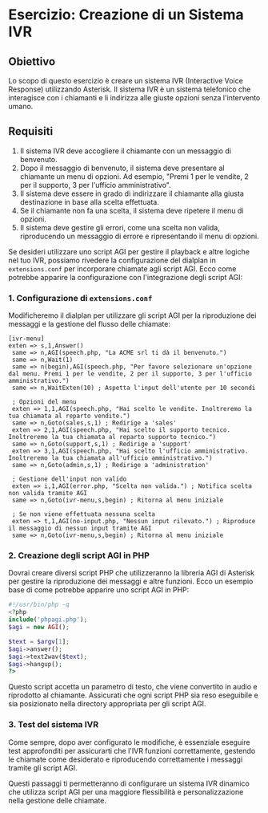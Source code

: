 # Esercizio: Creazione di un Sistema IVR

## Obiettivo
Lo scopo di questo esercizio è creare un sistema IVR (Interactive Voice Response) utilizzando Asterisk. Il sistema IVR è un sistema telefonico che interagisce con i chiamanti e li indirizza alle giuste opzioni senza l'intervento umano.

## Requisiti
1. Il sistema IVR deve accogliere il chiamante con un messaggio di benvenuto.
2. Dopo il messaggio di benvenuto, il sistema deve presentare al chiamante un menu di opzioni. Ad esempio, "Premi 1 per le vendite, 2 per il supporto, 3 per l'ufficio amministrativo".
3. Il sistema deve essere in grado di indirizzare il chiamante alla giusta destinazione in base alla scelta effettuata.
4. Se il chiamante non fa una scelta, il sistema deve ripetere il menu di opzioni.
5. Il sistema deve gestire gli errori, come una scelta non valida, riproducendo un messaggio di errore e ripresentando il menu di opzioni.

Se desideri utilizzare uno script AGI per gestire il playback e altre logiche nel tuo IVR, possiamo rivedere la configurazione del dialplan in `extensions.conf` per incorporare chiamate agli script AGI. Ecco come potrebbe apparire la configurazione con l'integrazione degli script AGI:

### 1. Configurazione di `extensions.conf`
Modificheremo il dialplan per utilizzare gli script AGI per la riproduzione dei messaggi e la gestione del flusso delle chiamate:

```plaintext
[ivr-menu]
exten => s,1,Answer()
 same => n,AGI(speech.php, "La ACME srl ti dà il benvenuto.")
 same => n,Wait(1)
 same => n(begin),AGI(speech.php, "Per favore selezionare un'opzione dal menu. Premi 1 per le vendite, 2 per il supporto, 3 per l'ufficio amministrativo.")
 same => n,WaitExten(10) ; Aspetta l'input dell'utente per 10 secondi

 ; Opzioni del menu
 exten => 1,1,AGI(speech.php, "Hai scelto le vendite. Inoltreremo la tua chiamata al reparto vendite.")
 same => n,Goto(sales,s,1) ; Redirige a 'sales'
 exten => 2,1,AGI(speech.php, "Hai scelto il supporto tecnico. Inoltreremo la tua chiamata al reparto supporto tecnico.")
 same => n,Goto(support,s,1) ; Redirige a 'support'
 exten => 3,1,AGI(speech.php, "Hai scelto l'ufficio amministrativo. Inoltreremo la tua chiamata all'ufficio amministrativo.")
 same => n,Goto(admin,s,1) ; Redirige a 'administration'

 ; Gestione dell'input non valido
 exten => i,1,AGI(error.php, "Scelta non valida.") ; Notifica scelta non valida tramite AGI
 same => n,Goto(ivr-menu,s,begin) ; Ritorna al menu iniziale

 ; Se non viene effettuata nessuna scelta
 exten => t,1,AGI(no-input.php, "Nessun input rilevato.") ; Riproduce il messaggio di nessun input tramite AGI
 same => n,Goto(ivr-menu,s,begin) ; Ritorna al menu iniziale
```

### 2. Creazione degli script AGI in PHP
Dovrai creare diversi script PHP che utilizzeranno la libreria AGI di Asterisk per gestire la riproduzione dei messaggi e altre funzioni. Ecco un esempio base di come potrebbe apparire uno script AGI in PHP:

```php
#!/usr/bin/php -q
<?php
include('phpagi.php');
$agi = new AGI();

$text = $argv[1];
$agi->answer();
$agi->text2wav($text);
$agi->hangup();
?>
```
Questo script accetta un parametro di testo, che viene convertito in audio e riprodotto al chiamante. Assicurati che ogni script PHP sia reso eseguibile e sia posizionato nella directory appropriata per gli script AGI.

### 3. Test del sistema IVR
Come sempre, dopo aver configurato le modifiche, è essenziale eseguire test approfonditi per assicurarti che l'IVR funzioni correttamente, gestendo le chiamate come desiderato e riproducendo correttamente i messaggi tramite gli script AGI.

Questi passaggi ti permetteranno di configurare un sistema IVR dinamico che utilizza script AGI per una maggiore flessibilità e personalizzazione nella gestione delle chiamate.